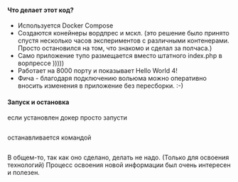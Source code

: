 #### Что делает этот код?

* Используется Docker Compose
* Создаются конейнеры вордпрес и мскл. 
(это решение было принято спустя несколько часов экспериментов с различными контенерами. Просто остановился на том, что знакомо и сделал за полчаса.)
* Само приложение тупо размещается вместо штатного index.php в ворпрессе )))))
* Работает на 8000 порту и показывает Hello World 4!
* Фича - благодаря подключению вольюма можно оперативно вносить изменения в приложение без пересборки. :-)
####


#### Запуск и остановка
если установлен докер просто запусти 
```sudo docker-compose up
```
останавливается командой
```docker-compose down
```

В общем-то, так как оно сделано, делать не надо. 
(Только для освоения технологий)
Процесс освоения новой информации был очень интересен и полезен.
